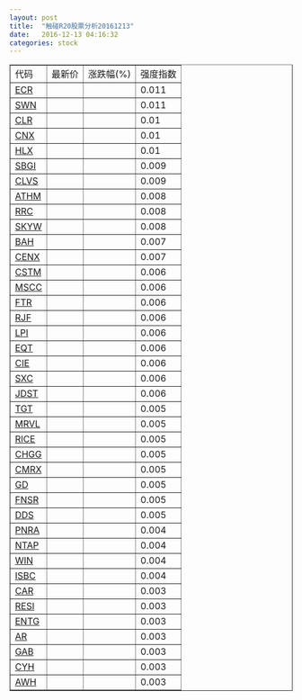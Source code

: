 ```yaml
---
layout: post
title:  "触碰R20股票分析20161213"
date:   2016-12-13 04:16:32
categories: stock
---
```

<script type="text/javascript">
var stockList = []
stockList.push('gb_ecr');
stockList.push('gb_swn');
stockList.push('gb_clr');
stockList.push('gb_cnx');
stockList.push('gb_hlx');
stockList.push('gb_sbgi');
stockList.push('gb_clvs');
stockList.push('gb_athm');
stockList.push('gb_rrc');
stockList.push('gb_skyw');
stockList.push('gb_bah');
stockList.push('gb_cenx');
stockList.push('gb_cstm');
stockList.push('gb_mscc');
stockList.push('gb_ftr');
stockList.push('gb_rjf');
stockList.push('gb_lpi');
stockList.push('gb_eqt');
stockList.push('gb_cie');
stockList.push('gb_sxc');
stockList.push('gb_jdst');
stockList.push('gb_tgt');
stockList.push('gb_mrvl');
stockList.push('gb_rice');
stockList.push('gb_chgg');
stockList.push('gb_cmrx');
stockList.push('gb_gd');
stockList.push('gb_fnsr');
stockList.push('gb_dds');
stockList.push('gb_pnra');
stockList.push('gb_ntap');
stockList.push('gb_win');
stockList.push('gb_isbc');
stockList.push('gb_car');
stockList.push('gb_resi');
stockList.push('gb_entg');
stockList.push('gb_ar');
stockList.push('gb_gab');
stockList.push('gb_cyh');
stockList.push('gb_awh');
</script>

<table border="1">
 <tr>
 <td>代码</td>
  <td>最新价</td>
  <td>涨跌幅(%)</td>
 <td>强度指数</td>
</tr>
  <tr id="ecr"><td><a href="http://stock.finance.sina.com.cn/usstock/quotes/ECR.html" target="_blank">ECR</a></td><td></td><td></td><td>0.011</td></tr>
  <tr id="swn"><td><a href="http://stock.finance.sina.com.cn/usstock/quotes/SWN.html" target="_blank">SWN</a></td><td></td><td></td><td>0.011</td></tr>
  <tr id="clr"><td><a href="http://stock.finance.sina.com.cn/usstock/quotes/CLR.html" target="_blank">CLR</a></td><td></td><td></td><td>0.01</td></tr>
  <tr id="cnx"><td><a href="http://stock.finance.sina.com.cn/usstock/quotes/CNX.html" target="_blank">CNX</a></td><td></td><td></td><td>0.01</td></tr>
  <tr id="hlx"><td><a href="http://stock.finance.sina.com.cn/usstock/quotes/HLX.html" target="_blank">HLX</a></td><td></td><td></td><td>0.01</td></tr>
  <tr id="sbgi"><td><a href="http://stock.finance.sina.com.cn/usstock/quotes/SBGI.html" target="_blank">SBGI</a></td><td></td><td></td><td>0.009</td></tr>
  <tr id="clvs"><td><a href="http://stock.finance.sina.com.cn/usstock/quotes/CLVS.html" target="_blank">CLVS</a></td><td></td><td></td><td>0.009</td></tr>
  <tr id="athm"><td><a href="http://stock.finance.sina.com.cn/usstock/quotes/ATHM.html" target="_blank">ATHM</a></td><td></td><td></td><td>0.008</td></tr>
  <tr id="rrc"><td><a href="http://stock.finance.sina.com.cn/usstock/quotes/RRC.html" target="_blank">RRC</a></td><td></td><td></td><td>0.008</td></tr>
  <tr id="skyw"><td><a href="http://stock.finance.sina.com.cn/usstock/quotes/SKYW.html" target="_blank">SKYW</a></td><td></td><td></td><td>0.008</td></tr>
  <tr id="bah"><td><a href="http://stock.finance.sina.com.cn/usstock/quotes/BAH.html" target="_blank">BAH</a></td><td></td><td></td><td>0.007</td></tr>
  <tr id="cenx"><td><a href="http://stock.finance.sina.com.cn/usstock/quotes/CENX.html" target="_blank">CENX</a></td><td></td><td></td><td>0.007</td></tr>
  <tr id="cstm"><td><a href="http://stock.finance.sina.com.cn/usstock/quotes/CSTM.html" target="_blank">CSTM</a></td><td></td><td></td><td>0.006</td></tr>
  <tr id="mscc"><td><a href="http://stock.finance.sina.com.cn/usstock/quotes/MSCC.html" target="_blank">MSCC</a></td><td></td><td></td><td>0.006</td></tr>
  <tr id="ftr"><td><a href="http://stock.finance.sina.com.cn/usstock/quotes/FTR.html" target="_blank">FTR</a></td><td></td><td></td><td>0.006</td></tr>
  <tr id="rjf"><td><a href="http://stock.finance.sina.com.cn/usstock/quotes/RJF.html" target="_blank">RJF</a></td><td></td><td></td><td>0.006</td></tr>
  <tr id="lpi"><td><a href="http://stock.finance.sina.com.cn/usstock/quotes/LPI.html" target="_blank">LPI</a></td><td></td><td></td><td>0.006</td></tr>
  <tr id="eqt"><td><a href="http://stock.finance.sina.com.cn/usstock/quotes/EQT.html" target="_blank">EQT</a></td><td></td><td></td><td>0.006</td></tr>
  <tr id="cie"><td><a href="http://stock.finance.sina.com.cn/usstock/quotes/CIE.html" target="_blank">CIE</a></td><td></td><td></td><td>0.006</td></tr>
  <tr id="sxc"><td><a href="http://stock.finance.sina.com.cn/usstock/quotes/SXC.html" target="_blank">SXC</a></td><td></td><td></td><td>0.006</td></tr>
  <tr id="jdst"><td><a href="http://stock.finance.sina.com.cn/usstock/quotes/JDST.html" target="_blank">JDST</a></td><td></td><td></td><td>0.006</td></tr>
  <tr id="tgt"><td><a href="http://stock.finance.sina.com.cn/usstock/quotes/TGT.html" target="_blank">TGT</a></td><td></td><td></td><td>0.005</td></tr>
  <tr id="mrvl"><td><a href="http://stock.finance.sina.com.cn/usstock/quotes/MRVL.html" target="_blank">MRVL</a></td><td></td><td></td><td>0.005</td></tr>
  <tr id="rice"><td><a href="http://stock.finance.sina.com.cn/usstock/quotes/RICE.html" target="_blank">RICE</a></td><td></td><td></td><td>0.005</td></tr>
  <tr id="chgg"><td><a href="http://stock.finance.sina.com.cn/usstock/quotes/CHGG.html" target="_blank">CHGG</a></td><td></td><td></td><td>0.005</td></tr>
  <tr id="cmrx"><td><a href="http://stock.finance.sina.com.cn/usstock/quotes/CMRX.html" target="_blank">CMRX</a></td><td></td><td></td><td>0.005</td></tr>
  <tr id="gd"><td><a href="http://stock.finance.sina.com.cn/usstock/quotes/GD.html" target="_blank">GD</a></td><td></td><td></td><td>0.005</td></tr>
  <tr id="fnsr"><td><a href="http://stock.finance.sina.com.cn/usstock/quotes/FNSR.html" target="_blank">FNSR</a></td><td></td><td></td><td>0.005</td></tr>
  <tr id="dds"><td><a href="http://stock.finance.sina.com.cn/usstock/quotes/DDS.html" target="_blank">DDS</a></td><td></td><td></td><td>0.005</td></tr>
  <tr id="pnra"><td><a href="http://stock.finance.sina.com.cn/usstock/quotes/PNRA.html" target="_blank">PNRA</a></td><td></td><td></td><td>0.004</td></tr>
  <tr id="ntap"><td><a href="http://stock.finance.sina.com.cn/usstock/quotes/NTAP.html" target="_blank">NTAP</a></td><td></td><td></td><td>0.004</td></tr>
  <tr id="win"><td><a href="http://stock.finance.sina.com.cn/usstock/quotes/WIN.html" target="_blank">WIN</a></td><td></td><td></td><td>0.004</td></tr>
  <tr id="isbc"><td><a href="http://stock.finance.sina.com.cn/usstock/quotes/ISBC.html" target="_blank">ISBC</a></td><td></td><td></td><td>0.004</td></tr>
  <tr id="car"><td><a href="http://stock.finance.sina.com.cn/usstock/quotes/CAR.html" target="_blank">CAR</a></td><td></td><td></td><td>0.003</td></tr>
  <tr id="resi"><td><a href="http://stock.finance.sina.com.cn/usstock/quotes/RESI.html" target="_blank">RESI</a></td><td></td><td></td><td>0.003</td></tr>
  <tr id="entg"><td><a href="http://stock.finance.sina.com.cn/usstock/quotes/ENTG.html" target="_blank">ENTG</a></td><td></td><td></td><td>0.003</td></tr>
  <tr id="ar"><td><a href="http://stock.finance.sina.com.cn/usstock/quotes/AR.html" target="_blank">AR</a></td><td></td><td></td><td>0.003</td></tr>
  <tr id="gab"><td><a href="http://stock.finance.sina.com.cn/usstock/quotes/GAB.html" target="_blank">GAB</a></td><td></td><td></td><td>0.003</td></tr>
  <tr id="cyh"><td><a href="http://stock.finance.sina.com.cn/usstock/quotes/CYH.html" target="_blank">CYH</a></td><td></td><td></td><td>0.003</td></tr>
  <tr id="awh"><td><a href="http://stock.finance.sina.com.cn/usstock/quotes/AWH.html" target="_blank">AWH</a></td><td></td><td></td><td>0.003</td></tr>
</table>
